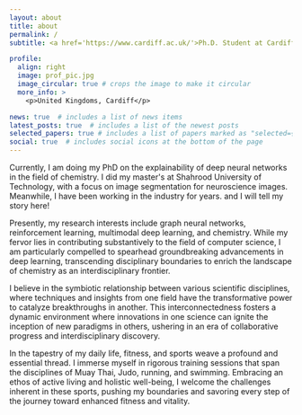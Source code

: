 ```yaml
---
layout: about
title: about
permalink: /
subtitle: <a href='https://www.cardiff.ac.uk/'>Ph.D. Student at Cardiff University</a> Cardiff, United Kingdoms

profile:
  align: right
  image: prof_pic.jpg
  image_circular: true # crops the image to make it circular
  more_info: >
    <p>United Kingdoms, Cardiff</p>

news: true  # includes a list of news items
latest_posts: true  # includes a list of the newest posts
selected_papers: true # includes a list of papers marked as "selected={true}"
social: true  # includes social icons at the bottom of the page
---
```

Currently, I am doing my PhD on the explainability of deep neural networks in the field of chemistry. I did my master's at Shahrood University of Technology, with a focus on image segmentation for neuroscience images. Meanwhile, I have been working in the industry for years. and I will tell my story here!

Presently, my research interests include graph neural networks, reinforcement learning, multimodal deep learning, and chemistry. While my fervor lies in contributing substantively to the field of computer science, I am particularly compelled to spearhead groundbreaking advancements in deep learning, transcending disciplinary boundaries to enrich the landscape of chemistry as an interdisciplinary frontier.

I believe in the symbiotic relationship between various scientific disciplines, where techniques and insights from one field have the transformative power to catalyze breakthroughs in another. This interconnectedness fosters a dynamic environment where innovations in one science can ignite the inception of new paradigms in others, ushering in an era of collaborative progress and interdisciplinary discovery.

In the tapestry of my daily life, fitness, and sports weave a profound and essential thread. I immerse myself in rigorous training sessions that span the disciplines of Muay Thai, Judo, running, and swimming. Embracing an ethos of active living and holistic well-being, I welcome the challenges inherent in these sports, pushing my boundaries and savoring every step of the journey toward enhanced fitness and vitality.
